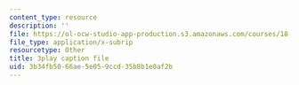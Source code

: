 ```yaml
---
content_type: resource
description: ''
file: https://ol-ocw-studio-app-production.s3.amazonaws.com/courses/18-217-graph-theory-and-additive-combinatorics-fall-2019/3b34fb5066ae5e059ccd35b8b1e0af2b_hDwkKrWqdZE.vtt
file_type: application/x-subrip
resourcetype: Other
title: 3play caption file
uid: 3b34fb50-66ae-5e05-9ccd-35b8b1e0af2b
---
```

